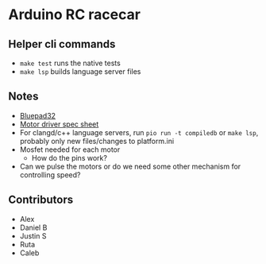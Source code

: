 # Arduino RC racecar

## Helper cli commands

 - `make test` runs the native tests
 - `make lsp` builds language server files

## Notes

 - [Bluepad32](https://github.com/ricardoquesada/bluepad32-arduino)
 - [Motor driver spec sheet](https://www.sparkfun.com/datasheets/Robotics/L298_H_Bridge.pdf)
 - For clangd/c++ language servers, run `pio run -t compiledb` or `make lsp`, probably only new files/changes to platform.ini
 - Mosfet needed for each motor
   - How do the pins work?
 - Can we pulse the motors or do we need some other mechanism for controlling speed?

## Contributors

 - Alex
 - Daniel B
 - Justin S
 - Ruta
 - Caleb

